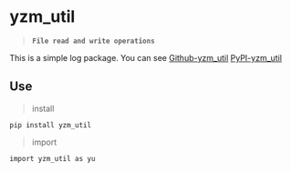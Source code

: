 # yzm_util

> **`File read and write operations`**

This is a simple log package. You can see
[Github-yzm_util](https://github.com/YuZhengM/yzm_util)
[PyPI-yzm_util](https://pypi.org/project/yzm_util/)

## Use

> install

```shell
pip install yzm_util
```

> import

```shell
import yzm_util as yu
```

